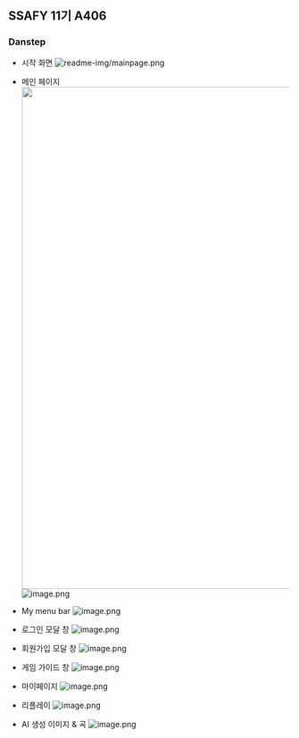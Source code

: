 ## SSAFY 11기 A406


### Danstep

- 시작 화면
![readme-img/mainpage.png](.readme-img/mainpage.png)

- 메인 페이지
<br/> <img src='./readme-img/MainPage.gif' width="900" height="auto"/> <br/>
![image.png](https://prod-files-secure.s3.us-west-2.amazonaws.com/72fcfd30-6b49-45eb-ac23-3ca45d4f32fb/5c57dce2-d1df-440d-827b-c9fb571d24d8/image.png)

- My menu bar
![image.png](https://prod-files-secure.s3.us-west-2.amazonaws.com/72fcfd30-6b49-45eb-ac23-3ca45d4f32fb/16d1d4ff-1ac1-40cc-865a-3ed7a2074858/image.png)

- 로그인 모달 창
![image.png](https://prod-files-secure.s3.us-west-2.amazonaws.com/72fcfd30-6b49-45eb-ac23-3ca45d4f32fb/0167200a-6def-4444-aa47-364801175dd2/image.png)

- 회원가입 모달 창
![image.png](https://prod-files-secure.s3.us-west-2.amazonaws.com/72fcfd30-6b49-45eb-ac23-3ca45d4f32fb/118514ca-ff85-40d8-b441-e66da8f0bceb/image.png)

- 게임 가이드 창
![image.png](https://prod-files-secure.s3.us-west-2.amazonaws.com/72fcfd30-6b49-45eb-ac23-3ca45d4f32fb/15bf68d9-abcd-4b81-85ef-7ea795468b31/image.png)

- 마이페이지
![image.png](https://prod-files-secure.s3.us-west-2.amazonaws.com/72fcfd30-6b49-45eb-ac23-3ca45d4f32fb/d3537226-5a4c-4da5-8912-5bd24574c9c5/image.png)

- 리플레이
![image.png](https://prod-files-secure.s3.us-west-2.amazonaws.com/72fcfd30-6b49-45eb-ac23-3ca45d4f32fb/8bd6c906-ecb5-43ec-8840-62534ebec81a/image.png)

- AI 생성 이미지 & 곡
![image.png](https://prod-files-secure.s3.us-west-2.amazonaws.com/72fcfd30-6b49-45eb-ac23-3ca45d4f32fb/02a60d92-127a-440b-b28b-22ad3889fd2f/image.png)
